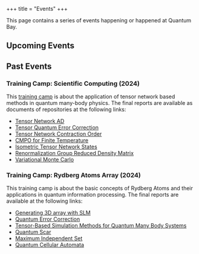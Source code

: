 +++
title = "Events"
+++

This page contains a series of events happening or happened at Quantum Bay.

## Upcoming Events

## Past Events
### Training Camp: Scientific Computing (2024)

This [training camp](https://github.com/CodingThrust/NumericTrainingCamp) is about the application of tensor network based methods in quantum many-body physics. The final reports are available as documents of repositories at the following links:

- [Tensor Network AD](https://github.com/YidaiZhang/TensorNetworkAD2.jl)
- [Tensor Quantum Error Correction](https://github.com/nzy1997/TensorQEC.jl)
- [Tensor Network Contraction Order](https://github.com/ArrogantGao/Notes-Gsoc2024)
- [CMPO for Finite Temperature](https://github.com/lovemy569/CMPO-For-Finite-Temperature)
- [Isometric Tensor Network States](https://github.com/Br0kenSmi1e/isoTNS.jl)
- [Renormalization Group Reduced Density Matrix](https://github.com/exAClior/RGRDMT.jl)
- [Variational Monte Carlo](https://github.com/Phy-Ren/Variational-Monte-Carlo)

### Training Camp: Rydberg Atoms Array (2024)
This training camp is about the basic concepts of Rydberg Atoms and their applications in quantum information processing. The final reports are available at the following links:

- [Generating 3D array with SLM](/RydbergAtoms2024/AtomLoading/)
- [Quantum Error Correction](/RydbergAtoms2024/ErrorCorrection/)
- [Tensor-Based Simulation Methods for Quantum Many Body Systems](/RydbergAtoms2024/Simulation/final-xzgao)
- [Quantum Scar](/RydbergAtoms2024/Simulation/yidai)
- [Maximum Independent Set](/RydbergAtoms2024/Simulation/dezheng)
- [Quantum Cellular Automata](/RydbergAtoms2024/Algorithm/)
